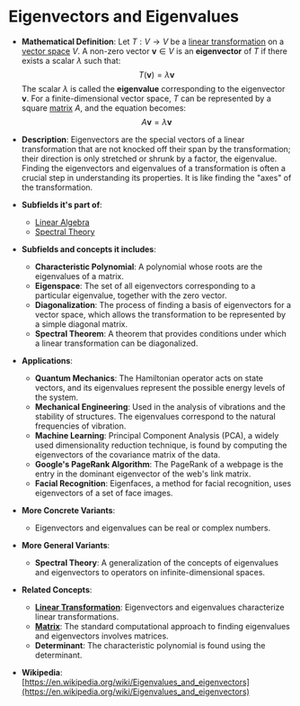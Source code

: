 # Eigenvectors and Eigenvalues

- **Mathematical Definition**: Let $T: V \to V$ be a [linear transformation](./linear_transformation.md) on a [vector space](./vector_space.md) $V$. A non-zero vector $\mathbf{v} \in V$ is an **eigenvector** of $T$ if there exists a scalar $\lambda$ such that:
$$ T(\mathbf{v}) = \lambda\mathbf{v} $$
  The scalar $\lambda$ is called the **eigenvalue** corresponding to the eigenvector $\mathbf{v}$. For a finite-dimensional vector space, $T$ can be represented by a square [matrix](./matrix.md) $A$, and the equation becomes:
$$ A\mathbf{v} = \lambda\mathbf{v} $$

- **Description**: Eigenvectors are the special vectors of a linear transformation that are not knocked off their span by the transformation; their direction is only stretched or shrunk by a factor, the eigenvalue. Finding the eigenvectors and eigenvalues of a transformation is often a crucial step in understanding its properties. It is like finding the "axes" of the transformation.

- **Subfields it's part of**:
    - [Linear Algebra](https://en.wikipedia.org/wiki/Linear_algebra)
    - [Spectral Theory](https://en.wikipedia.org/wiki/Spectral_theory)

- **Subfields and concepts it includes**:
    - **Characteristic Polynomial**: A polynomial whose roots are the eigenvalues of a matrix.
    - **Eigenspace**: The set of all eigenvectors corresponding to a particular eigenvalue, together with the zero vector.
    - **Diagonalization**: The process of finding a basis of eigenvectors for a vector space, which allows the transformation to be represented by a simple diagonal matrix.
    - **Spectral Theorem**: A theorem that provides conditions under which a linear transformation can be diagonalized.

- **Applications**:
    - **Quantum Mechanics**: The Hamiltonian operator acts on state vectors, and its eigenvalues represent the possible energy levels of the system.
    - **Mechanical Engineering**: Used in the analysis of vibrations and the stability of structures. The eigenvalues correspond to the natural frequencies of vibration.
    - **Machine Learning**: Principal Component Analysis (PCA), a widely used dimensionality reduction technique, is found by computing the eigenvectors of the covariance matrix of the data.
    - **Google's PageRank Algorithm**: The PageRank of a webpage is the entry in the dominant eigenvector of the web's link matrix.
    - **Facial Recognition**: Eigenfaces, a method for facial recognition, uses eigenvectors of a set of face images.

- **More Concrete Variants**:
    - Eigenvectors and eigenvalues can be real or complex numbers.

- **More General Variants**:
    - **Spectral Theory**: A generalization of the concepts of eigenvalues and eigenvectors to operators on infinite-dimensional spaces.

- **Related Concepts**:
    - **[Linear Transformation](./linear_transformation.md)**: Eigenvectors and eigenvalues characterize linear transformations.
    - **[Matrix](./matrix.md)**: The standard computational approach to finding eigenvalues and eigenvectors involves matrices.
    - **Determinant**: The characteristic polynomial is found using the determinant.

- **Wikipedia**: [https://en.wikipedia.org/wiki/Eigenvalues_and_eigenvectors](https://en.wikipedia.org/wiki/Eigenvalues_and_eigenvectors)
